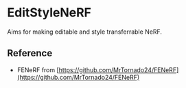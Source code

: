 # EditStyleNeRF

Aims for making editable and style transferrable NeRF.

## Reference

- FENeRF from [https://github.com/MrTornado24/FENeRF](https://github.com/MrTornado24/FENeRF)
